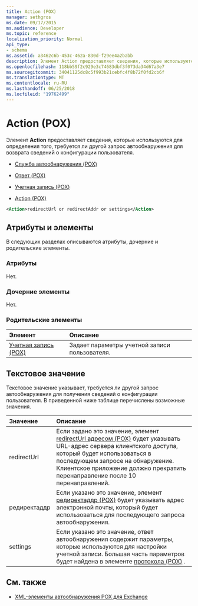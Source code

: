 ```yaml
---
title: Action (POX)
manager: sethgros
ms.date: 09/17/2015
ms.audience: Developer
ms.topic: reference
localization_priority: Normal
api_type:
- schema
ms.assetid: a3462c6b-453c-462a-830d-f29ee4a2babb
description: Элемент Action предоставляет сведения, которые используются для определения того, требуется ли другой запрос автообнаружения для возврата сведений о конфигурации пользователя.
ms.openlocfilehash: 118bb59f2c929e3c74683dbf3f073da34d67a3e7
ms.sourcegitcommit: 34041125dc8c5f993b21cebfc4f8b72f0fd2cb6f
ms.translationtype: MT
ms.contentlocale: ru-RU
ms.lasthandoff: 06/25/2018
ms.locfileid: "19762499"
---
```

# <a name="action-pox"></a>Action (POX)

Элемент **Action** предоставляет сведения, которые используются для определения того, требуется ли другой запрос автообнаружения для возврата сведений о конфигурации пользователя. 
  
- [Служба автообнаружения (POX)](autodiscover-pox.md)
  
- [Ответ (POX)](response-pox.md)
  
- [Учетная запись (POX)](account-pox.md)
  
- [Action (POX)](action-pox.md)
  
```xml
<Action>redirectUrl or redirectAddr or settings</Action>
```

## <a name="attributes-and-elements"></a>Атрибуты и элементы

В следующих разделах описываются атрибуты, дочерние и родительские элементы.
  
### <a name="attributes"></a>Атрибуты

Нет.
  
### <a name="child-elements"></a>Дочерние элементы

Нет.
  
### <a name="parent-elements"></a>Родительские элементы

|**Элемент**|**Описание**|
|:-----|:-----|
|[Учетная запись (POX)](account-pox.md) <br/> |Задает параметры учетной записи пользователя.  <br/> |
   
## <a name="text-value"></a>Текстовое значение

Текстовое значение указывает, требуется ли другой запрос автообнаружения для получения сведений о конфигурации пользователя. В приведенной ниже таблице перечислены возможные значения.
  
|**Значение**|**Описание**|
|:-----|:-----|
|redirectUrl  <br/> |Если задано это значение, элемент [redirectUrl адресом (POX)](redirecturl-pox.md) будет указывать URL-адрес сервера клиентского доступа, который будет использоваться в последующем запросе на обнаружение. Клиентское приложение должно прекратить перенаправление после 10 перенаправлений.  <br/> |
|редиректаддр  <br/> |Если указано это значение, элемент [редиректаддр (POX)](redirectaddr-pox.md) будет указывать адрес электронной почты, который будет использоваться для последующего запроса автообнаружения.  <br/> |
|settings  <br/> |Если указано это значение, ответ автообнаружения содержит параметры, которые используются для настройки учетной записи. Большая часть параметров будет найдена в элементе [протокола (POX)](protocol-pox.md) .  <br/> |
   
## <a name="see-also"></a>См. также

- [XML-элементы автообнаружения POX для Exchange](pox-autodiscover-xml-elements-for-exchange.md)

